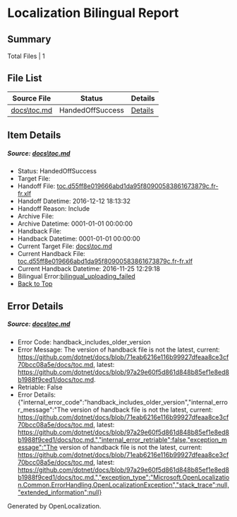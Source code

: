# <a name='report-top'></a> Localization Bilingual Report

## Summary
 Total Files | 1

## File List
 Source File | Status | Details 
 ----------- | ------ | ------- 
 [docs\toc.md](https://github.com/dotnet/docs/blob/97a29e60f5d861d848b85ef1e8ed8b1988f9ced1/docs/toc.md) | HandedOffSuccess | [Details](#91670fba8891e888de6bb9667d5e5262d4868aaf3407)

## Item Details
##### <a name='91670fba8891e888de6bb9667d5e5262d4868aaf3407'></a> Source: [docs\toc.md](https://github.com/dotnet/docs/blob/97a29e60f5d861d848b85ef1e8ed8b1988f9ced1/docs/toc.md)
* Status: HandedOffSuccess
* Target File: 
* Handoff File: [toc.d55ff8e019666abd1da95f80900583861673879c.fr-fr.xlf](https://github.com/dotnet/docs.handoff/blob/9ed8cbc6a885d03a39bffc7b535239499485bda3/ol-handoff/dotnet/docs.fr-fr/master/ht-p1/toc.d55ff8e019666abd1da95f80900583861673879c.fr-fr.xlf)
* Handoff Datetime: 2016-12-12 18:13:32
* Handoff Reason: Include
* Archive File: 
* Archive Datetime: 0001-01-01 00:00:00
* Handback File: 
* Handback Datetime: 0001-01-01 00:00:00
* Current Target File: [docs\toc.md](https://github.com/dotnet/docs.fr-fr/blob/2fe103f9177d024ce898c625ff5ce44959dc0bef/docs/toc.md)
* Current Handback File: [toc.d55ff8e019666abd1da95f80900583861673879c.fr-fr.xlf](https://github.com/dotnet/docs.handback/blob/51124bab8fb104d0ccd7383d71d8da48ee2c3e58/ol-handback/dotnet/docs.fr-fr/master/ht-p1/toc.d55ff8e019666abd1da95f80900583861673879c.fr-fr.xlf)
* Current Handback Datetime: 2016-11-25 12:29:18
* Bilingual Error:[bilingual_uploading_failed](#91670fba8891e888de6bb9667d5e5262d4868aaf3407bilingual_uploading_failed)
* [Back to Top](#report-top)


## Error Details
##### <a name='91670fba8891e888de6bb9667d5e5262d4868aaf3407handback_includes_older_version'></a> Source: [docs\toc.md](#91670fba8891e888de6bb9667d5e5262d4868aaf3407)
* Error Code: handback_includes_older_version
* Error Message: The version of handback file is not the latest, current: https://github.com/dotnet/docs/blob/71eab6216e116b99927dfeaa8ce3cf70bcc08a5e/docs/toc.md, latest: https://github.com/dotnet/docs/blob/97a29e60f5d861d848b85ef1e8ed8b1988f9ced1/docs/toc.md.
* Retriable: False
* Error Details: {"internal_error_code":"handback_includes_older_version","internal_error_message":"The version of handback file is not the latest, current: https://github.com/dotnet/docs/blob/71eab6216e116b99927dfeaa8ce3cf70bcc08a5e/docs/toc.md, latest: https://github.com/dotnet/docs/blob/97a29e60f5d861d848b85ef1e8ed8b1988f9ced1/docs/toc.md.","internal_error_retriable":false,"exception_message":"The version of handback file is not the latest, current: https://github.com/dotnet/docs/blob/71eab6216e116b99927dfeaa8ce3cf70bcc08a5e/docs/toc.md, latest: https://github.com/dotnet/docs/blob/97a29e60f5d861d848b85ef1e8ed8b1988f9ced1/docs/toc.md.","exception_type":"Microsoft.OpenLocalization.Common.ErrorHandling.OpenLocalizationException","stack_trace":null,"extended_information":null}


Generated by OpenLocalization.
